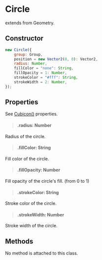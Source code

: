 # Circle

extends from Geometry.

## Constructor

```js
new Circle({
    group: Group,
    position = new Vector2(0, 0): Vector2,
    radius: Number,
    fillColor = "none": String,
    fillOpacity = 1: Number,
    strokeColor = "#fff": String,
    strokeWidth = 2: Number,
});
```

## Properties

See [Cubicon()](./reference/cubicon/cubicon.md) properties.

> #### .radius: Number

Radius of the circle.

> #### .fillColor: String

Fill color of the circle.

> #### .fillOpacity: Number

Fill opacity of the circle's fill. (from 0 to 1)

> #### .strokeColor: String

Stroke color of the circle.

> #### .strokeWidth: Number

Stroke width of the circle.

## Methods

No method is attached to this class.
